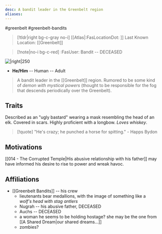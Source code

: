 ```yaml
---
desc: A bandit leader in the Greenbelt region
aliases:
---
```

#greenbelt #greenbelt-bandits
>[!tldr|right bg-c-gray no-i] [[Atlas|:FasLocationDot: ]] Last Known Location: [[Greenbelt]]

>[!note|no-i bg-c-red] :FasUser: Bandit -- DECEASED

![|right|250](https://static.wikia.nocookie.net/pathfinderkingmaker/images/2/2f/Valeriy-vegera-concept-stag-lord-2.jpg/revision/latest/scale-to-width-down/1000?cb=20181029105959)

- **He/Him** -- Human -- Adult

>A bandit leader in the [[Greenbelt]] region. Rumored to be some kind of *demon with mystical powers* (thought to be responsible for the fog that descends periodically over the Greenbelt).

## Traits
Described as an "ugly bastard" wearing a mask resembling the head of an elk. Covered in scars. Highly proficient with a longbow. *Loves whiskey*. 
>[!quote] "He's crazy; he punched a horse for spitting." - Happs Bydon

## Motivations
[[014 - The Corrupted Temple|His abusive relationship with his father]] may have informed his desire to rise to power and wreak havoc.

## Affiliations
- [[Greenbelt Bandits]] -- his crew
	- lieutenants bear medallions, with the image of something like a *wolf's head with stag antlers*
	- Nugrah -- his abusive father, DECEASED
	- Auchs -- DECEASED
	- a woman he seems to be holding hostage? she may be the one from [[A Shared Dream|our shared dreams...]]
	- zombies?